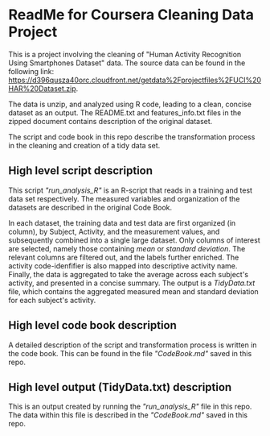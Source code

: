 # ReadMe for Coursera Cleaning Data Project

This is a project involving the cleaning of "Human Activity Recognition Using Smartphones Dataset" data. The source data can be found in the following link: https://d396qusza40orc.cloudfront.net/getdata%2Fprojectfiles%2FUCI%20HAR%20Dataset.zip.

The data is unzip, and analyzed using R code, leading to a clean, concise dataset as an output. The README.txt and features_info.txt files in the zipped document contains description of the original dataset.

The script and code book in this repo describe the transformation process in the cleaning and creation of a tidy data set.


## High level script description
This script *"run_analysis_R"* is an R-script that reads in a training and test data set respectively. The measured variables and organization of the datasets are described in the original Code Book.

In each dataset, the training data and test data are first organized (in column), by Subject, Activity, and the measurement values, and subsequently combined into a single large dataset. Only columns of interest are selected, namely those containing *mean* or *standard deviation*. The relevant columns are filtered out, and the labels further enriched. The activity code-idenfifier is also mapped into descriptive activity name. Finally, the data is aggregated to take the average across each subject's activity, and presented in a concise summary. The output is a *TidyData.txt* file, which contains the aggregated measured mean and standard deviation for each subject's activity.


## High level code book description
A detailed description of the script and transformation process is written in the code book. This can be found in the file *"CodeBook.md"* saved in this repo.

## High level output (TidyData.txt) description
This is an output created by running the *"run_analysis_R"* file in this repo. The data within this file is described in the *"CodeBook.md"* saved in this repo.


